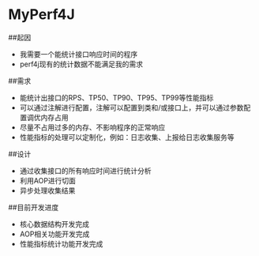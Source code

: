 # MyPerf4J
##起因
* 我需要一个能统计接口响应时间的程序
* perf4j现有的统计数据不能满足我的需求

##需求
* 能统计出接口的RPS、TP50、TP90、TP95、TP99等性能指标
* 可以通过注解进行配置，注解可以配置到类和/或接口上，并可以通过参数配置调优内存占用
* 尽量不占用过多的内存、不影响程序的正常响应
* 性能指标的处理可以定制化，例如：日志收集、上报给日志收集服务等

##设计
* 通过收集接口的所有响应时间进行统计分析
* 利用AOP进行切面
* 异步处理收集结果

##目前开发进度
* 核心数据结构开发完成
* AOP相关功能开发完成
* 性能指标统计功能开发完成

##